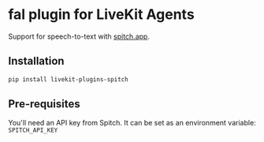 # fal plugin for LiveKit Agents

Support for speech-to-text with [spitch.app](https://spitch.app/).

## Installation

```bash
pip install livekit-plugins-spitch
```

## Pre-requisites

You'll need an API key from Spitch. It can be set as an environment variable: `SPITCH_API_KEY`
